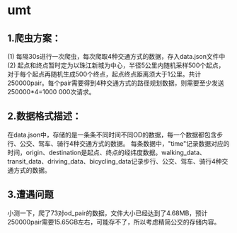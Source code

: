 # umt
## 1.爬虫方案：
   (1) 每隔30s进行一次爬虫，每次爬取4种交通方式的数据，存入data.json文件中
   (2) 起点和终点暂时定为以珠江新城为中心，半径5公里内随机采样500个起点，对于每个起点再随机生成500个终点，起点终点距离须大于1公里。共计250000pair。每个pair需要得到4种交通方式的路径规划数据，则需要至少发送250000*4=1000 000次请求。
## 2.数据格式描述：
  在data.json中，存储的是一条条不同时间不同OD的数据，每一个数据都包含步行、公交、驾车、骑行4种交通方式的数据。
  每条数据中，"time"记录数据对应的时间，origin、destination是起点、终点的经纬度数据。walking_data、transit_data、driving_data、bicycling_data记录步行、公交、驾车、骑行4种交通方式的数据。
## 3.遭遇问题
   小测一下，爬了73对od_pair的数据，文件大小已经达到了4.68MB，预计250000pair需要15.65GB左右，可能存不了，所以考虑精简公交的存储内容。
